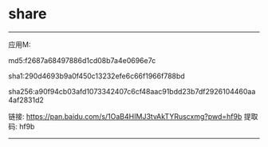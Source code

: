 # share
----------------
应用M:

md5:f2687a68497886d1cd08b7a4e0696e7c

sha1:290d4693b9a0f450c13232efe6c66f1966f788bd

sha256:a90f94cb03afd1073342407c6cf48aac91bdd23b7df2926104460aa4af2831d2

链接: https://pan.baidu.com/s/1OaB4HIMJ3tvAkTYRuscxmg?pwd=hf9b 提取码: hf9b 

----------------
